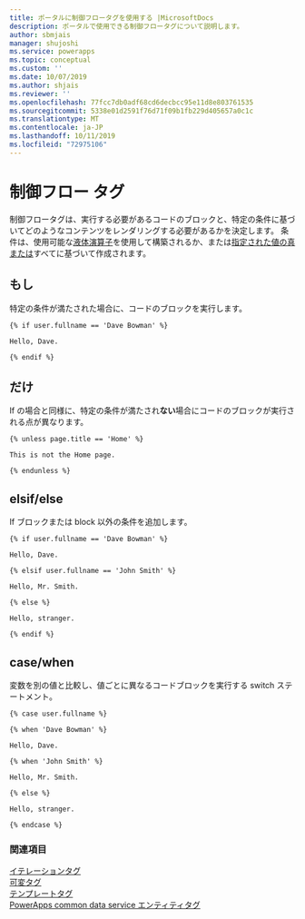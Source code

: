```yaml
---
title: ポータルに制御フロータグを使用する |MicrosoftDocs
description: ポータルで使用できる制御フロータグについて説明します。
author: sbmjais
manager: shujoshi
ms.service: powerapps
ms.topic: conceptual
ms.custom: ''
ms.date: 10/07/2019
ms.author: shjais
ms.reviewer: ''
ms.openlocfilehash: 77fcc7db0adf68cd6decbcc95e11d8e803761535
ms.sourcegitcommit: 5338e01d2591f76d71f09b1fb229d405657a0c1c
ms.translationtype: MT
ms.contentlocale: ja-JP
ms.lasthandoff: 10/11/2019
ms.locfileid: "72975106"
---
```

# <a name="control-flow-tags"></a>制御フロー タグ

制御フロータグは、実行する必要があるコードのブロックと、特定の条件に基づいてどのようなコンテンツをレンダリングする必要があるかを決定します。 条件は、使用可能な[液体演算子](liquid-operators.md)を使用して構築されるか、または[指定された値の真または](liquid-conditional-operators.md)すべてに基づいて作成されます。  

## <a name="if"></a>もし

特定の条件が満たされた場合に、コードのブロックを実行します。

```
{% if user.fullname == 'Dave Bowman' %}

Hello, Dave.

{% endif %}
```

## <a name="unless"></a>だけ

If の場合と同様に、特定の条件が満たされ**ない**場合にコードのブロックが実行される点が異なります。

```
{% unless page.title == 'Home' %}

This is not the Home page.

{% endunless %}
```

## <a name="elsifelse"></a>elsif/else

If ブロックまたは block 以外の条件を追加します。

```
{% if user.fullname == 'Dave Bowman' %}

Hello, Dave.

{% elsif user.fullname == 'John Smith' %}

Hello, Mr. Smith.

{% else %}

Hello, stranger.

{% endif %}
```

## <a name="casewhen"></a>case/when

変数を別の値と比較し、値ごとに異なるコードブロックを実行する switch ステートメント。

```
{% case user.fullname %}

{% when 'Dave Bowman' %}

Hello, Dave.

{% when 'John Smith' %}

Hello, Mr. Smith.

{% else %}

Hello, stranger.

{% endcase %}
```

### <a name="see-also"></a>関連項目

[イテレーションタグ](iteration-tags.md)<br>
[可変タグ](variable-tags.md)<br>
[テンプレートタグ](template-tags.md)<br>
[PowerApps common data service エンティティタグ](portals-entity-tags.md)
